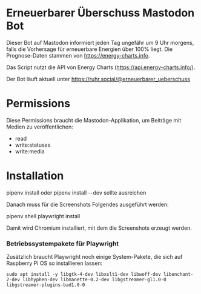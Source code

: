# Erneuerbarer Überschuss Mastodon Bot

Dieser Bot auf Mastodon informiert jeden Tag ungefähr um 9 Uhr morgens, falls die Vorhersage für erneuerbare Energien über 100% liegt.
Die Prognose-Daten stammen von https://energy-charts.info.

Das Script nutzt die API von Energy Charts (https://api.energy-charts.info/).

Der Bot läuft aktuell unter https://ruhr.social/@erneuerbarer_ueberschuss

Permissions
===========
Diese Permissions braucht die Mastodon-Applikation, um Beiträge mit Medien zu veröffentlichen:

* read
* write:statuses
* write:media

Installation
============

pipenv install oder pipenv install --dev sollte ausreichen

Danach muss für die Screenshots Folgendes ausgeführt werden:

pipenv shell
playwright install

Damit wird Chromium installiert, mit dem die Screenshots erzeugt werden.

### Betriebssystempakete für Playwright

Zusätzlich braucht Playwright noch einige System-Pakete, die sich auf Raspberry Pi OS so installieren lassen:
```
sudo apt install -y libgtk-4-dev libxslt1-dev libwoff-dev libenchant-2-dev libhyphen-dev libmanette-0.2-dev libgstreamer-gl1.0-0 libgstreamer-plugins-bad1.0-0
```
